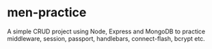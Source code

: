 # men-practice

A simple CRUD project using Node, Express and MongoDB to practice middleware, session, passport, handlebars, connect-flash, bcrypt etc.
